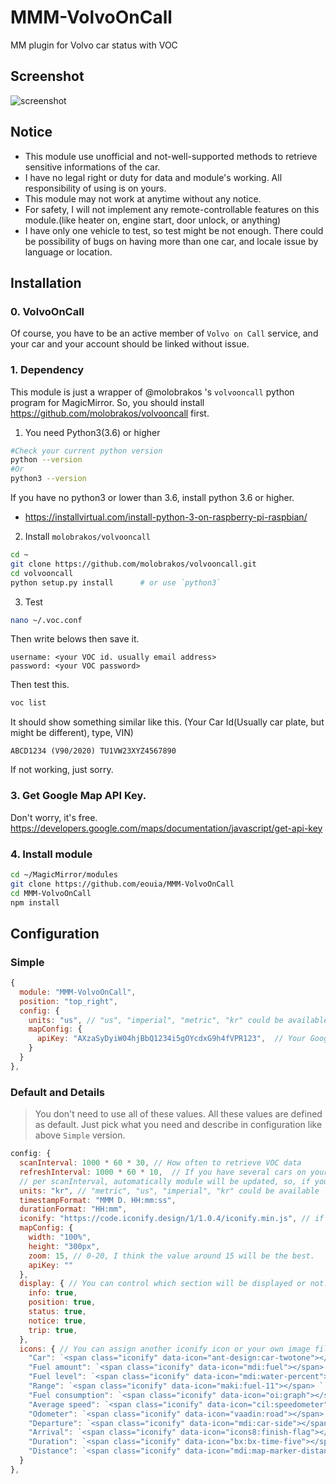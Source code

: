 # MMM-VolvoOnCall
MM plugin for Volvo car status with VOC

## Screenshot
![screenshot]()

## Notice
- This module use unofficial and not-well-supported methods to retrieve sensitive informations of the car.
- I have no legal right or duty for data and module's working. All responsibility of using is on yours.
- This module may not work at anytime without any notice.
- For safety, I will not implement any remote-controllable features on this module.(like heater on, engine start, door unlock, or anything)
- I have only one vehicle to test, so test might be not enough. There could be possibility of bugs on having more than one car, and locale issue by language or location.

## Installation
### 0. VolvoOnCall
Of course, you have to be an active member of `Volvo on Call` service, and your car and your account should be linked without issue.

### 1. Dependency
This module is just a wrapper of @molobrakos 's `volvooncall` python program for MagicMirror.
So, you should install https://github.com/molobrakos/volvooncall first.

1. You need Python3(3.6) or higher
```sh
#Check your current python version
python --version
#Or
python3 --version
```
If you have no python3 or lower than 3.6, install python 3.6 or higher.
- https://installvirtual.com/install-python-3-on-raspberry-pi-raspbian/


2. Install `molobrakos/volvooncall`
```sh
cd ~
git clone https://github.com/molobrakos/volvooncall.git
cd volvooncall
python setup.py install      # or use `python3`
```

3. Test
```sh
nano ~/.voc.conf
```
Then write belows then save it.
```
username: <your VOC id. usually email address>
password: <your VOC password>
```
Then test this.
```sh
voc list
```
It should show something similar like this. (Your Car Id(Usually car plate, but might be different), type, VIN)
```
ABCD1234 (V90/2020) TU1VW23XYZ4567890
```
If not working, just sorry.

### 3. Get Google Map API Key.
Don't worry, it's free.
https://developers.google.com/maps/documentation/javascript/get-api-key

### 4. Install module
```sh
cd ~/MagicMirror/modules
git clone https://github.com/eouia/MMM-VolvoOnCall
cd MMM-VolvoOnCall
npm install
```

## Configuration
### Simple
```js
{
  module: "MMM-VolvoOnCall",
  position: "top_right",
  config: {
    units: "us", // "us", "imperial", "metric", "kr" could be available.
    mapConfig: {
      apiKey: "AXzaSyDyiW04hjBbQ1234i5gOYcdxG9h4fVPR123",  // Your Google Map API Key
    }
  }
},
```

### Default and Details
> You don't need to use all of these values. All these values are defined as default.
Just pick what you need and describe in configuration like above `Simple` version.

```js
config: {
  scanInterval: 1000 * 60 * 30, // How often to retrieve VOC data
  refreshInterval: 1000 * 60 * 10,  // If you have several cars on your account, Cars will be rotated per this interval.
  // per scanInterval, automatically module will be updated, so, if you have only one car, leave this enough long.
  units: "kr", // "metric", "us", "imperial", "kr" could be available
  timestampFormat: "MMM D. HH:mm:ss",
  durationFormat: "HH:mm",
  iconify: "https://code.iconify.design/1/1.0.4/iconify.min.js", // if you are using other module which has `iconfy` already together, set this to null
  mapConfig: {
    width: "100%",
    height: "300px",
    zoom: 15, // 0-20, I think the value around 15 will be the best.
    apiKey: ""
  },
  display: { // You can control which section will be displayed or not.
    info: true,
    position: true,
    status: true,
    notice: true,
    trip: true,
  },
  icons: { // You can assign another iconify icon or your own image file or text or...
    "Car": `<span class="iconify" data-icon="ant-design:car-twotone"></span> `,
    "Fuel amount": `<span class="iconify" data-icon="mdi:fuel"></span> `,
    "Fuel level": `<span class="iconify" data-icon="mdi:water-percent"></span> `,
    "Range": `<span class="iconify" data-icon="maki:fuel-11"></span> `,
    "Fuel consumption": `<span class="iconify" data-icon="oi:graph"></span> `,
    "Average speed": `<span class="iconify" data-icon="cil:speedometer"></span> `,
    "Odometer": `<span class="iconify" data-icon="vaadin:road"></span> `,
    "Departure": `<span class="iconify" data-icon="mdi:car-side"></span> `,
    "Arrival": `<span class="iconify" data-icon="icons8:finish-flag"></span> `,
    "Duration": `<span class="iconify" data-icon="bx:bx-time-five"></span>`,
    "Distance": `<span class="iconify" data-icon="mdi:map-marker-distance"></span>`,
  }
},
```

